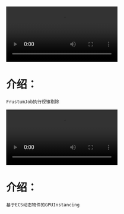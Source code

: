 <video src="GPUInstanceCullingbyJob.mp4" controls title="Title"></video>
# 介绍：
    FrustumJob执行视锥剔除
<video src="GPUInstaceDynamic&ECS.mp4" controls title="Title"></video>
# 介绍：
    基于ECS动态物件的GPUInstancing